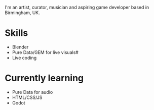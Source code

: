 I'm an artist, curator, musician and aspiring game developer based in Birmingham, UK.

# Skills
* Blender
* Pure Data/GEM for live visuals#
* Live coding
  
# Currently learning
* Pure Data for audio
* HTML/CSS/JS
* Godot
